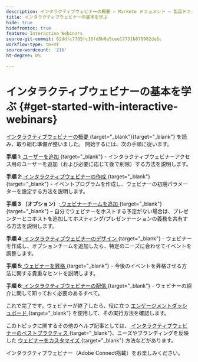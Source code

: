 ```yaml
---
description: インタラクティブウェビナーの概要 – Marketo ドキュメント – 製品ドキュメント
title: インタラクティブウェビナーの基本を学ぶ
hide: true
hidefromtoc: true
feature: Interactive Webinars
source-git-commit: 62ddfc7705fc16fd5b0a5cee17731b878982de1c
workflow-type: tm+mt
source-wordcount: '216'
ht-degree: 0%

---
```


# インタラクティブウェビナーの基本を学ぶ {#get-started-with-interactive-webinars}

[ インタラクティブウェビナーの概要 ](/help/marketo/product-docs/demand-generation/events/interactive-webinars/interactive-webinars-overview.md){target="_blank"}{target="_blank"} を読み、取り組む準備が整いました。 開始するには、次の手順に従います。

**手順 1**:[ ユーザーを追加 ](/help/marketo/product-docs/demand-generation/events/interactive-webinars/user-and-license-management.md#add-a-user){target="_blank"} - インタラクティブウェビナーアクセス用のユーザーを追加（および必要に応じて後で削除）する方法を説明します。

**手順 2**:[ インタラクティブウェビナーの作成 ](/help/marketo/product-docs/demand-generation/events/interactive-webinars/create-an-interactive-webinar.md){target="_blank"}{target="_blank"} - イベントプログラムを作成し、ウェビナーの初期パラメーターを設定する方法を説明します。

**手順 3 （オプション）**:[ ウェビナーチームを追加 ](/help/marketo/product-docs/demand-generation/events/interactive-webinars/add-a-webinar-team.md){target="_blank"}{target="_blank"} – 自分でウェビナーをホストする予定がない場合は、プレゼンターとコホストを追加してホスティング/プレゼンテーションの義務を共有する方法を説明します。

**手順 4**:[ インタラクティブウェビナーのデザイン ](/help/marketo/product-docs/demand-generation/events/interactive-webinars/designing-interactive-webinars.md){target="_blank"} - ウェビナーを作成し、オプションチームを追加したら、特定のニーズに合わせてイベントを調整します。

**手順 5**:[ ウェビナーを昇格 ](/help/marketo/product-docs/demand-generation/events/interactive-webinars/promoting-an-interactive-webinar.md){target="_blank"} – 今後のイベントを昇格させる方法に関する貴重なヒントを説明します。

**手順 6**:[ インタラクティブウェビナーの配信 ](/help/marketo/product-docs/demand-generation/events/interactive-webinars/deliver-an-interactive-webinar.md){target="_blank"} - ウェビナーの紹介に関して知っておく必要のあるすべて。

これで完了です。ウェビナーが終了したら、役に立つ [ エンゲージメントダッシュボード ](/help/marketo/product-docs/demand-generation/events/interactive-webinars/engagement-dashboard.md){target="_blank"} を使用して、その実行方法を確認します。

このトピックに関するその他のヘルプ記事としては、[ インタラクティブウェビナーのベストプラクティス ](/help/marketo/product-docs/demand-generation/events/interactive-webinars/best-practices-for-interactive-webinars.md){target="_blank"}、ニーズやブランディングを反映した [ ウェビナーをカスタマイズ ](/help/marketo/product-docs/demand-generation/events/interactive-webinars/customization.md){target="_blank"} 方法などがあります。

インタラクティブウェビナー（Adobe Connect搭載）をお楽しみください。
